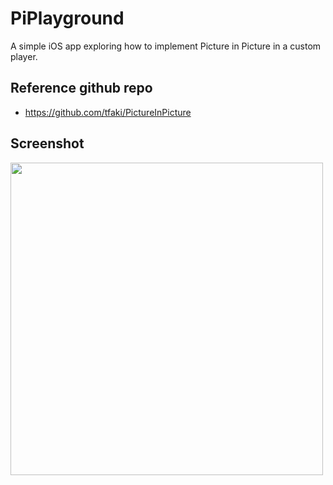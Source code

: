 # PiPlayground

A simple iOS app exploring how to implement Picture in Picture in a custom player.

## Reference github repo
- https://github.com/tfaki/PictureInPicture


## Screenshot

<img src="./screenshots/PiPlayground.gif" width=500px />

